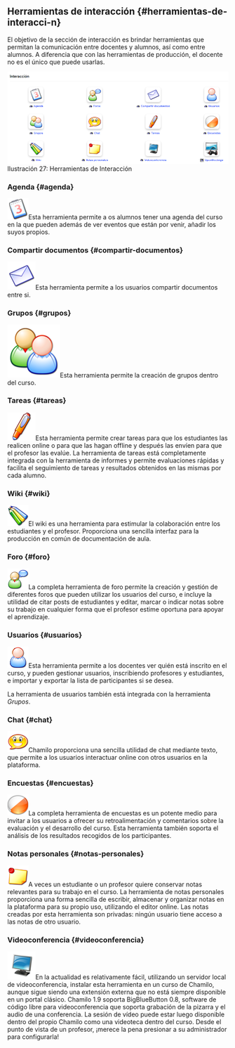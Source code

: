 ## Herramientas de interacción {#herramientas-de-interacci-n}

El objetivo de la sección de interacción es brindar herramientas que permitan la comunicación entre docentes y alumnos, así como entre alumnos. A diferencia que con las herramientas de producción, el docente no es el único que puede usarlas.

![](../assets/images30.png)Ilustración 27: Herramientas de Interacción

### Agenda {#agenda}

![](../assets/graphics96.png)Esta herramienta permite a os alumnos tener una agenda del curso en la que pueden además de ver eventos que están por venir, añadir los suyos propios.

### Compartir documentos {#compartir-documentos}

![](../assets/graphics97.png)Esta herramienta permite a los usuarios compartir documentos entre si.

### Grupos {#grupos}

![](../assets/graphics98.png)Esta herramienta permite la creación de grupos dentro del curso.

### Tareas {#tareas}

![](../assets/graphics99.png)Esta herramienta permite crear tareas para que los estudiantes las realicen online o para que las hagan offline y después las envíen para que el profesor las evalúe. La herramienta de tareas está completamente integrada con la herramienta de informes y permite evaluaciones rápidas y facilita el seguimiento de tareas y resultados obtenidos en las mismas por cada alumno.

### Wiki {#wiki}

![](../assets/graphics100.png)El wiki es una herramienta para estimular la colaboración entre los estudiantes y el profesor. Proporciona una sencilla interfaz para la producción en común de documentación de aula.

### Foro {#foro}

![](../assets/graphics101.png)La completa herramienta de foro permite la creación y gestión de diferentes foros que pueden utilizar los usuarios del curso, e incluye la utilidad de citar posts de estudiantes y editar, marcar o indicar notas sobre su trabajo en cualquier forma que el profesor estime oportuna para apoyar el aprendizaje.

### Usuarios {#usuarios}

![](../assets/graphics102.png)Esta herramienta permite a los docentes ver quién está inscrito en el curso, y pueden gestionar usuarios, inscribiendo profesores y estudiantes, e importar y exportar la lista de participantes si se desea.

La herramienta de usuarios también está integrada con la herramienta _Grupos_.

### Chat {#chat}

![](../assets/graphics103.png)Chamilo proporciona una sencilla utilidad de chat mediante texto, que permite a los usuarios interactuar online con otros usuarios en la plataforma.

### Encuestas {#encuestas}

![](../assets/graphics104.png)La completa herramienta de encuestas es un potente medio para invitar a los usuarios a ofrecer su retroalimentación y comentarios sobre la evaluación y el desarrollo del curso. Esta herramienta también soporta el análisis de los resultados recogidos de los participantes.

### Notas personales {#notas-personales}

![](../assets/graphics105.png)A veces un estudiante o un profesor quiere conservar notas relevantes para su trabajo en el curso. La herramienta de notas personales proporciona una forma sencilla de escribir, almacenar y organizar notas en la plataforma para su propio uso, utilizando el editor online. Las notas creadas por esta herramienta son privadas: ningún usuario tiene acceso a las notas de otro usuario.

### Videoconferencia {#videoconferencia}

![](../assets/graphics106.png)En la actualidad es relativamente fácil, utilizando un servidor local de videoconferencia, instalar esta herramienta en un curso de Chamilo, aunque sigue siendo una extensión externa que no está siempre disponible en un portal clásico. Chamilo 1.9 soporta BigBlueButton 0.8, software de código libre para videoconferencia que soporta grabación de la pizarra y el audio de una conferencia. La sesión de vídeo puede estar luego disponible dentro del propio Chamilo como una videoteca dentro del curso. Desde el punto de vista de un profesor, ¡merece la pena presionar a su administrador para configurarla!